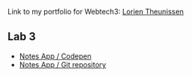 Link to my portfolio for Webtech3:
[Lorien Theunissen](https://github.com/LorienTheunissen/2imd-webtech3-portfolio)

## Lab 3

* [Notes App / Codepen](https://codepen.io/lorien-theunissen/pen/EMmwbW)
* [Notes App / Git repository](https://github.com/LorienTheunissen/2imd-webtech3-portfolio/tree/master/lab3)
